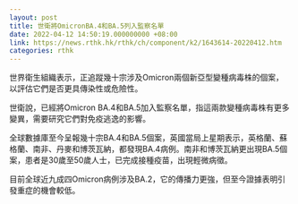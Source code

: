 ```yaml
---
layout: post
title: 世衛將OmicronBA.4和BA.5列入監察名單
date: 2022-04-12 14:50:19.000000000 +08:00
link: https://news.rthk.hk/rthk/ch/component/k2/1643614-20220412.htm
categories: rthk
---
```


世界衛生組織表示，正追蹤幾十宗涉及Omicron兩個新亞型變種病毒株的個案，以評估它們是否更具傳染性或危險性。

世衛說，已經將Omicron BA.4和BA.5加入監察名單，指這兩款變種病毒株有更多變異，需要研究它們對免疫逃逸的影響。

全球數據庫至今呈報幾十宗BA.4和BA.5個案，英國當局上星期表示，英格蘭、蘇格蘭、南非、丹麥和博茨瓦納，都發現BA.4病例。南非和博茨瓦納更出現BA.5個案，患者是30歲至50歲人士，已完成接種疫苗，出現輕微病徵。

目前全球近九成四Omicron病例涉及BA.2，它的傳播力更強，但至今證據表明引發重症的機會較低。
